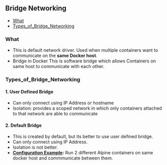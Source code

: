 ## Bridge Networking
- [What](#What)
- [Types_of_Bridge_Networking](#Types_of_Bridge_Networking)


### What
- This is default network driver. Used when multiple containers want to communicate on the **same Docker host**.
- Bridge in Docker This is software bridge which allows Containers on same host to communicate with each other.

### Types_of_Bridge_Networking
#### 1. User Defined Bridge
- Can only connect using IP Address or hostname
- Isolation: provides a scoped network in which only containers attached to that network are able to communicate

#### 2. Default Bridge
- This is created by default, but its better to use user defined bridge.
- Can only connect using IP Address.
- Isolation is not better.
- **[Configuration Example](Examples/Default_Bridge):** Run 2 different Alpine containers on same docker host and commmunicate between them.
